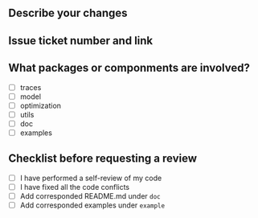 ## Describe your changes


## Issue ticket number and link


## What packages or componments are involved?
- [ ] traces
- [ ] model
- [ ] optimization
- [ ] utils
- [ ] doc
- [ ] examples

## Checklist before requesting a review
- [ ] I have performed a self-review of my code
- [ ] I have fixed all the code conflicts
- [ ] Add corresponded README.md under `doc`
- [ ] Add corresponded examples under `example`
